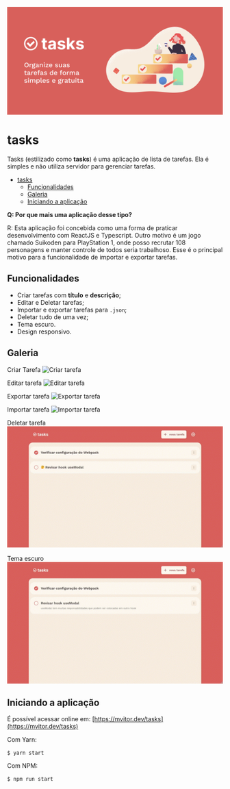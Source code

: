 ![tasks](/public/card.png)

# tasks

Tasks (estilizado como **tasks**) é uma aplicação de lista de tarefas. Ela é simples e não utiliza servidor para gerenciar tarefas.


- [tasks](#tasks)
  - [Funcionalidades](#funcionalidades)
  - [Galeria](#galeria)
  - [Iniciando a aplicação](#iniciando-a-aplicação)

**Q: Por que mais uma aplicação desse tipo?**

R: Esta aplicação foi concebida como uma forma de praticar desenvolvimento com ReactJS e Typescript. Outro motivo é um jogo chamado Suikoden para PlayStation 1, onde posso recrutar 108 personagens e manter controle de todos seria trabalhoso. Esse é o principal motivo para a funcionalidade de importar e exportar tarefas.

## Funcionalidades
* Criar tarefas com **título** e **descrição**;
* Editar e Deletar tarefas;
* Importar e exportar tarefas para `.json`;
* Deletar tudo de uma vez;
* Tema escuro.
* Design responsivo.

## Galeria
Criar Tarefa
![Criar tarefa](/.github/createTask.gif)

Editar tarefa
![Editar tarefa](/.github/editTask.gif)

Exportar tarefa
![Exportar tarefa](/.github/exportTask.gif)

Importar tarefa
![Importar tarefa](/.github/importTask.gif)

Deletar tarefa
![Deletar tarefa](/.github/deleteTask.gif)

Tema escuro
![Tema escuro](/.github/darkTheme.gif)

## Iniciando a aplicação

É possível acessar online em: [https://mvitor.dev/tasks](https://mvitor.dev/tasks)

Com Yarn:

```
$ yarn start
```

Com NPM:

```
$ npm run start
```
